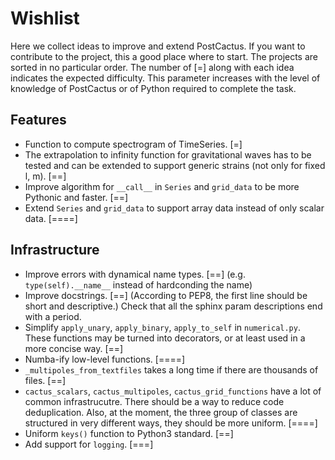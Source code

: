 # Wishlist

Here we collect ideas to improve and extend PostCactus. If you want to
contribute to the project, this a good place where to start. The projects are
sorted in no particular order. The number of [=] along with each idea indicates
the expected difficulty. This parameter increases with the level
of knowledge of PostCactus or of Python required to complete the task.

## Features

* Function to compute spectrogram of TimeSeries. [=]
* The extrapolation to infinity function for gravitational waves has to be tested
  and can be extended to support generic strains (not only for fixed l, m). [==]
* Improve algorithm for `__call__` in `Series` and `grid_data` to be more
  Pythonic and faster. [==]
* Extend `Series` and `grid_data` to support array data instead of only scalar
  data. [====]

## Infrastructure

* Improve errors with dynamical name types. [==] (e.g. `type(self).__name__`
  instead of hardconding the name)
* Improve docstrings.  [==]
  (According to PEP8, the first line should be short and descriptive.)
  Check that all the sphinx param descriptions end with a period.
* Simplify `apply_unary`, `apply_binary`, `apply_to_self` in `numerical.py`.
  These functions may be turned into decorators, or at least used in a more
  concise way. [==]
* Numba-ify low-level functions. [====]
* `_multipoles_from_textfiles` takes a long time if there are thousands of
  files. [==]
* `cactus_scalars`, `cactus_multipoles`, `cactus_grid_functions` have a lot of
  common infrastrucutre. There should be a way to reduce code deduplication.
  Also, at the moment, the three group of classes are structured in very
  different ways, they should be more uniform. [====]
* Uniform `keys()` function to Python3 standard. [==]
* Add support for `logging`. [===]

